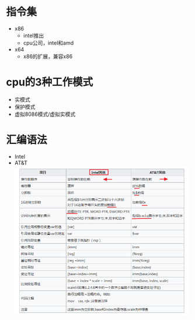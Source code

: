 # 指令集
- x86
	- intel推出
	- cpu公司，intel和amd
- x64
	- x86的扩展，兼容x86

# cpu的3种工作模式
- 实模式
- 保护模式
- 虚拟8086模式/虚拟实模式

# 汇编语法
- Intel
- AT&T
![](../../photo/Pasted%20image%2020230526093653.png)
